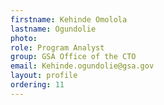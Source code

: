 ```yaml
---
firstname: Kehinde Omolola
lastname: Ogundolie
photo:
role: Program Analyst
group: GSA Office of the CTO
email: Kehinde.ogundolie@gsa.gov
layout: profile
ordering: 11
---
```

